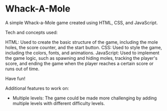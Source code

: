 # Whack-A-Mole

 A simple Whack-a-Mole game created using HTML, CSS, and JavaScript.

Tech and concepts used:

HTML: Used to create the basic structure of the game, including the mole holes, the score counter, and the start button.
CSS: Used to style the game, including the colors, fonts, and animations.
JavaScript: Used to implement the game logic, such as spawning and hiding moles, tracking the player's score, and ending the game when the player reaches a certain score or runs out of time.

Have fun!

Additional features to work on:

* Multiple levels: The game could be made more challenging by adding multiple levels with different difficulty levels.


